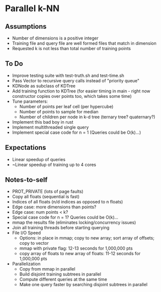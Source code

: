 # Parallel k-NN

## Assumptions
- Number of dimensions is a positive integer
- Training file and query file are well formed files that match in dimension
- Requested k is not less than total number of training points

## To Do
- Improve testing suite with test-truth.sh and test-time.sh
- Pass Vector to recursive query calls instead of "priority queue"
- KDNode as subclass of KDTree
- Add training function to KDTree (for easier timing in main - right now constructor copies over points too, which takes some time)
- Tune parameters:
    - Number of points per leaf cell (per hypercube)
    - Number of points to sample for median
    - Number of children per node in k-d tree (ternary tree? quaternary?)
- Implement this bad boy in rust
- Implement multithreaded single query
- Implement special case code for n = 1 (Queries could be O(k)...)

## Expectations
- Linear speedup of queries
- ~Linear speedup of training up to 4 cores

## Notes-to-self
- PROT_PRIVATE (lots of page faults)
- Copy all floats (sequential is fast)
- Indices of all floats (n/d indices as opposed to n floats)
- Edge case: more dimensions than points?
- Edge case: num points < k?
- Special case code for n = 1? Queries could be O(k)...
- mmap the results file (eliminates locking/concurrency issues)
- Join all training threads before starting querying
- File I/O Speed
    - Options: in place in mmap; copy to new array; sort array of offsets; copy to vector
    - mmap with private flag: 12-13 seconds for 1,000,000 pts
    - copy array of floats to new array of floats: 11-12 seconds for 1,000,000 pts
- Parallelization
    - Copy from mmap in parallel
    - Build disjoint training subtrees in parallel
    - Compute different queries at the same time
    - Make one query faster by searching disjoint subtrees in parallel

